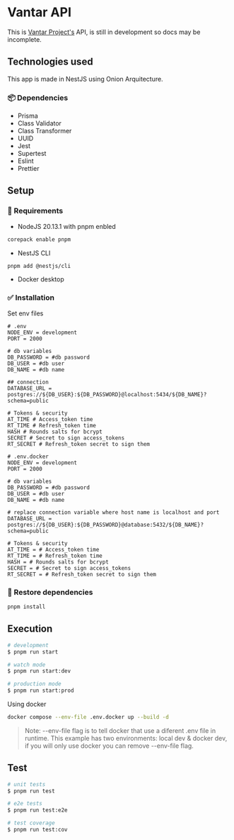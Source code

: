 # Vantar API

This is [Vantar Project's]('https://github.com/HaroldMart/Vantar-Frontend') API, is still in development so docs may be incomplete.

## Technologies used

This app is made in NestJS using Onion Arquitecture.

### 📦 Dependencies

- Prisma
- Class Validator
- Class Transformer
- UUID
- Jest
- Supertest
- Eslint
- Prettier

##  Setup

### 📃 Requirements

- NodeJS 20.13.1 with pnpm enbled
```bash 
corepack enable pnpm
```
- NestJS CLI
```bash
pnpm add @nestjs/cli
```

- Docker desktop

### ✅ Installation

Set env files

```dosini
# .env
NODE_ENV = development
PORT = 2000

# db variables
DB_PASSWORD = #db password
DB_USER = #db user
DB_NAME = #db name

## connection
DATABASE_URL = postgres://${DB_USER}:${DB_PASSWORD}@localhost:5434/${DB_NAME}?schema=public

# Tokens & security
AT_TIME # Access_token time
RT_TIME # Refresh_token time
HASH # Rounds salts for bcrypt
SECRET # Secret to sign access_tokens
RT_SECRET # Refresh_token secret to sign them

```

```dosini
# .env.docker
NODE_ENV = development
PORT = 2000

# db variables
DB_PASSWORD = #db password
DB_USER = #db user
DB_NAME = #db name

# replace connection variable where host name is localhost and port
DATABASE_URL = postgres://${DB_USER}:${DB_PASSWORD}@database:5432/${DB_NAME}?schema=public

# Tokens & security
AT_TIME = # Access_token time
RT_TIME = # Refresh_token time
HASH = # Rounds salts for bcrypt
SECRET = # Secret to sign access_tokens
RT_SECRET = # Refresh_token secret to sign them
```
### 🔄️ Restore dependencies

```bash
pnpm install
```

## Execution

```bash
# development
$ pnpm run start

# watch mode
$ pnpm run start:dev

# production mode
$ pnpm run start:prod
```

Using docker
```bash
docker compose --env-file .env.docker up --build -d
```
> Note: --env-file flag is to tell docker that use a diferent .env file in runtime. This example has two environments: local dev & docker dev, if you will only use docker you can remove --env-file flag.

## Test

```bash
# unit tests
$ pnpm run test

# e2e tests
$ pnpm run test:e2e

# test coverage
$ pnpm run test:cov
```
